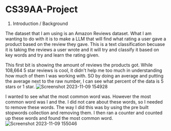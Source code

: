 # CS39AA-Project
1. Introduction / Background

The dataset that I am using is an Amazon Reviews dataset. What I am wanting to do with it is to make a LLM that will find what rating a user gave a product based on the review they gave. This is a text classification becuase it is taking the reviews a user wrote and it will try and classify it based on key words and try and learn the rating given. 

This first bit is showing the amount of reviews the products got. While 108,664 5 star reviews is cool, it didn't help me too much in understanding how much of them I was working with. SO by doing an average and putting the average next to the raw number, I can see what percent of the data is 5 stars or 1 star. 
![Screenshot 2023-11-09 154928](https://github.com/ChilledNeon/CS39AA-Project/assets/112008738/78fc66a4-585f-4e54-9c59-c2670119aa73)

I wanted to see what the most common word was. However the most common word was I and the. I did not care about these words, so I needed to remove these words. The way I did this was by using the pre built stopwords collection and removing them. I then ran a counter and counted up these words and found the most common word. 
![Screenshot 2023-11-09 155046](https://github.com/ChilledNeon/CS39AA-Project/assets/112008738/ee0ca462-045e-4876-becb-0e4396612bb6)
